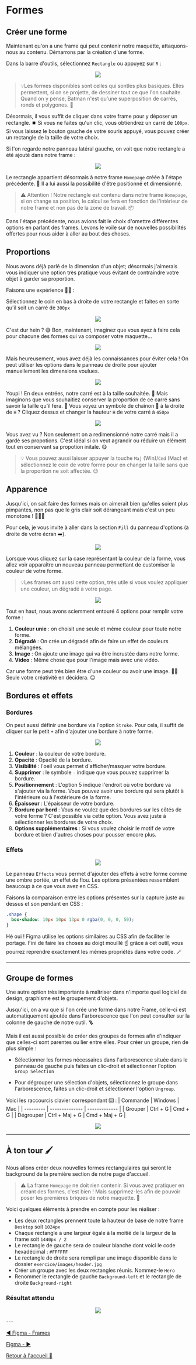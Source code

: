 # Formes

## Créer une forme

Maintenant qu'on a une frame qui peut contenir notre maquette, attaquons-nous au contenu. Démarrons par la création d'une forme.

Dans la barre d'outils, sélectionnez `Rectangle` ou appuyez sur `R` :

<p align="center">
    <img src="../assets/06-figma-formes/barre-outils-rectangle.png"/>
</p>

> 💡Les formes disponibles sont celles qui sontles plus basiques. Elles permettent, si on se projette, de dessiner tout ce que l'on souhaite. Quand on y pense, Batman n'est qu'une superposition de carrés, ronds et polygones. 🦇

Désormais, il vous suffit de cliquer dans votre frame pour y déposer un rectangle. ⏹️ Si vous ne faites qu'un clic, vous obtiendrez un carré de `100px`. Si vous laissez le bouton gauche de votre souris appuyé, vous pouvez créer un rectangle de la taille de votre choix.

Si l'on regarde notre panneau latéral gauche, on voit que notre rectangle a été ajouté dans notre frame :

<p align="center">
    <img src="../assets/06-figma-formes/arborescence-rectangle.gif"/>
</p>

Le rectangle appartient désormais à notre frame `Homepage` créée à l'étape précédente. 🎉 Il a lui aussi la possibilité d'être positionné et dimensionné.

> ⚠️ Attention ! Notre rectangle est contenu dans notre frame `Homepage`, si on change sa position, le calcul se fera en fonction de l'intérieur de notre frame et non pas de la zone de travail. 📦

Dans l'étape précédente, nous avions fait le choix d'omettre différentes options en parlant des frames. Levons le voile sur de nouvelles possibilités offertes pour nous aider à aller au bout des choses.

## Proportions

Nous avons déjà parlé de la dimension d'un objet; désormais j'aimerais vous indiquer une option très pratique vous évitant de contraindre votre objet à garder sa proportion.

Faisons une expérience 🥼🧪 :

Sélectionnez le coin en bas à droite de votre rectangle et faites en sorte qu'il soit un carré de `300px`

<p align="center">
    <img src="../assets/06-figma-formes/fail-carre-main-libre.gif"/>
</p>

C'est dur hein ? 😅 Bon, maintenant, imaginez que vous ayez à faire cela pour chacune des formes qui va composer votre maquette...

<p align="center">
    <img src="https://media.giphy.com/media/v1.Y2lkPTc5MGI3NjExcXcwYWV5aWM1YjFkOXlmZXFscjlwdXY3ZGJ6dXM3eW43dDA5Y214MSZlcD12MV9pbnRlcm5hbF9naWZfYnlfaWQmY3Q9Zw/mDFpdL1UxdVZRBN2V4/giphy.gif"/>
</p>

Mais heureusement, vous avez déjà les connaissances pour éviter cela ! On peut utiliser les options dans le panneau de droite pour ajouter manuellement les dimensions voulues.

<p align="center">
    <img src="../assets/06-figma-formes/resize-square.gif"/>
</p>

Youpi ! En deux entrées, notre carré est à la taille souhaitée. 🎉 Mais imaginons que vous souhaitiez conserver la proportion de ce carré sans savoir la taille qu'il fera. 🥲 Vous voyez un symbole de chaînon 🔗 à la droite de `H` ? Cliquez dessus et changer la hauteur `H` de votre carré à `450px`

<p align="center">
    <img src="../assets/06-figma-formes/square-proportion.gif"/>
</p>

Vous avez vu ? Non seulement on a redimensionné notre carré mais il a gardé ses propotions. C'est idéal si on veut agrandir ou réduire un élément tout en conservant sa propotion initale. 😋

> 💡 Vous pouvez aussi laisser appuyer la touche `Maj` (Win)/`Cmd` (Mac) et sélectionnez le coin de votre forme pour en changer la taille sans que la proportion ne soit affectée. 😉

## Apparence

Jusqu'ici, on sait faire des formes mais on aimerait bien qu'elles soient plus pimpantes, non pas que le gris clair soit dérangeant mais c'est un peu monotone ! 🎨👩‍🎨

Pour cela, je vous invite à aller dans la section `Fill` du panneau d'options (à droite de votre écran ➡️).

<p align="center">
    <img src="../assets/06-figma-formes/square-fill.png"/>
</p>

Lorsque vous cliquez sur la case représentant la couleur de la forme, vous allez voir apparaître un nouveau panneau permettant de customiser la couleur de votre forme.

> 💡Les frames ont aussi cette option, très utile si vous voulez appliquer une couleur, un dégradé à votre page.

<p align="center">
    <img src="../assets/06-figma-formes/fill-panel.png"/>
</p>

Tout en haut, nous avons sciemment entouré 4 options pour remplir votre forme :

1. **Couleur unie** : on choisit une seule et même couleur pour toute notre forme.
2. **Dégradé** : On crée un dégradé afin de faire un effet de couleurs mélangées.
3. **Image** : On ajoute une image qui va être incrustée dans notre forme.
4. **Video** : Même chose que pour l'image mais avec une vidéo.

Car une forme peut très bien être d'une couleur ou avoir une image. 🤷‍♀️ Seule votre créativité en décidera. 😌

## Bordures et effets

### Bordures

On peut aussi définir une bordure via l'option `Stroke`. Pour cela, il suffit de cliquer sur le petit `+` afin d'ajouter une bordure à notre forme.

<p align="center">
    <img src="../assets/06-figma-formes/square-stroke.png"/>
</p>

1. **Couleur** : la couleur de votre bordure.
2. **Opacité** : Opacité de la bordure.
3. **Visibilité** : l'oeil vous permet d'afficher/masquer votre bordure.
4. **Supprimer** : le symbole `-` indique que vous pouvez supprimer la bordure.
5. **Positionnement** : L'option 5 indique l'endroit où votre bordure va s'ajouter via la forme. Vous pouvez avoir une bordure qui sera plutôt à l'intérieure ou à l'extérieure de la forme.
6. **Épaisseur** : L'épaisseur de votre bordure.
7. **Bordure par bord** : Vous ne voulez que des bordures sur les côtés de votre forme ? C'est possible via cette option. Vous avez juste à sélectionner les bordures de votre choix.
8. **Options supplémentaires** : Si vous voulez choisir le motif de votre bordure et bien d'autres choses pour pousser encore plus.

### Effets

<p align="center">
    <img src="../assets/06-figma-formes/square-effect.png"/>
</p>

Le panneau `Effects` vous permet d'ajouter des effets à votre forme comme une ombre portée, un effet de flou. Les options présentées ressemblent beaucoup à ce que vous avez en CSS.

Faisons la comparaison entre les options présentes sur la capture juste au dessus et son pendant en CSS :

```css
.shape {
  box-shadow: 10px 10px 13px 0 rgba(0, 0, 0, 50);
}
```

Hé oui ! Figma utilise les options similaires au CSS afin de faciliter le portage. Fini de faire les choses au doigt mouillé ☝️ grâce à cet outil, vous pourrez reprendre exactement les mêmes propriétés dans votre code. 🪄

---

## Groupe de formes

Une autre option très importante à maîtriser dans n'importe quel logiciel de design, graphisme est le groupement d'objets.

Jusqu'ici, on a vu que si l'on crée une forme dans notre Frame, celle-ci est automatiquement ajoutée dans l'arborescence que l'on peut consulter sur la colonne de gauche de notre outil. 🪜

Mais il est aussi possible de créer des groupes de formes afin d'indiquer que celles-ci sont parentes ou lier entre elles. Pour créer un groupe, rien de plus simple :

- Sélectionner les formes nécessaires dans l'arborescence située dans le panneau de gauche puis faites un clic-droit et sélectionner l'option `Group Selection`

- Pour dégrouper une sélection d'objets, sélectionnez le groupe dans l'arborescence, faites un clic-droit et sélectionner l'option `Ungroup`.

Voici les raccourcis clavier correspondant ⌨️ :
| Commande | Windows | Mac |
| --------- | -------------- | ------------- |
| Grouper | Ctrl + G | Cmd + G |
| Dégrouper | Ctrl + Maj + G | Cmd + Maj + G |

<p align="center">
    <img src="../assets/06-figma-formes/group-ungroup.gif"/>
</p>

---

## À ton tour 🖌️

Nous allons créer deux nouvelles formes rectangulaires qui seront le background de la première section de notre page d'accueil.

> ⚠️ La frame `Homepage` ne doit rien contenir. Si vous avez pratiquer en créant des formes, c'est bien ! Mais supprimez-les afin de pouvoir poser les premières briques de notre maquette. 🙏

Voici quelques éléments à prendre en compte pour les réaliser :

- Les deux rectangles prennent toute la hauteur de base de notre frame `Desktop` soit `1024px`
- Chaque rectangle a une largeur égale à la moitié de la largeur de la frame soit `1440px / 2`
- Le rectangle de gauche sera de couleur blanche dont voici le code hexadécimal : `#FFFFFF`
- Le rectangle de droite sera rempli par une image disponible dans le dossier `exercice/images/header.jpg`
- Créer un groupe avec les deux rectangles réunis. Nommez-le `Hero`
- Renommer le rectangle de gauche `Background-left` et le rectangle de droite `Background-right`

### Résultat attendu

<p align="center">
    <img src="../assets/06-figma-formes/result.png"/>
</p>
---

[◀️ Figma - Frames](./05-figma-frames.md)

[Figma - ▶️]()

[Retour à l'accueil 📍](../README.md)
